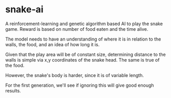 # snake-ai

A reinforcement-learning and genetic algorithm based AI to play the snake game. Reward is based on number of food eaten and the time alive. 

The model needs to have an understanding of where it is in relation to the walls, the food, and an idea of how long it is.

Given that the play area will be of constant size, determining distance to the walls is simple via x,y coordinates of the snake head. The same is true of the food.

However, the snake's body is harder, since it is of variable length.

For the first generation, we'll see if ignoring this will give good enough results.
